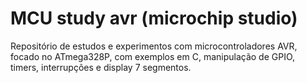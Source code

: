 # MCU study avr (microchip studio)
Repositório de estudos e experimentos com microcontroladores AVR, focado no ATmega328P, com exemplos em C, manipulação de GPIO, timers, interrupções e display 7 segmentos.
